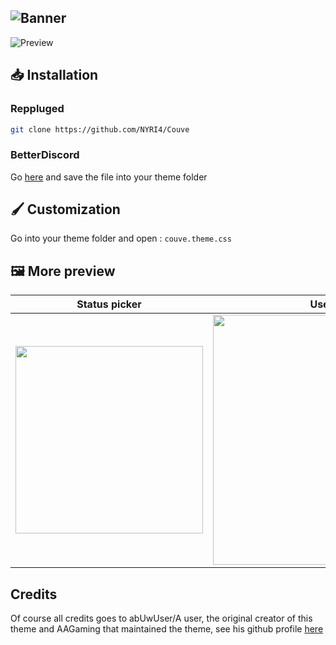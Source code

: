 ![Banner](https://nyri4.github.io/Couve/assets/banner.png)
---

![Preview](https://cdn.discordapp.com/attachments/539180316447997974/725737819015872562/unknown.png)

## 📥 Installation

### Reppluged

```sh
git clone https://github.com/NYRI4/Couve
```

### BetterDiscord

Go [here](https://betterdiscord.app/theme/Couve) and save the file into your theme folder

## 🖌️ Customization
Go into your theme folder and open : `couve.theme.css`

## 🖼️ More preview
| Status picker | User modal | Aliucord |
| :---------: | :---------: | :---------: |
| <img width=300 src="https://nyri4.github.io/Couve/assets/status_picker.png"></img> | <img width=400 src="https://nyri4.github.io/Couve/assets/modal.png"></img> | <img width=400 src="https://nyri4.github.io/Couve/assets/aliucord_preview.png"></img> |

## Credits

Of course all credits goes to abUwUser/A user, the original creator of this theme and AAGaming that maintained the theme, see his github profile [here](https://github.com/abUwUser)
